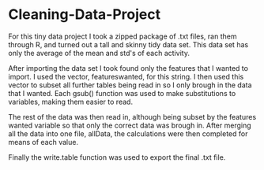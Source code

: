 # Cleaning-Data-Project

For this tiny data project I took a zipped package of .txt files, ran them through R, and turned out a tall and skinny tidy data set. This data set has only the average of the mean and std's of each activity. 

After importing the data set I took found only the features that I wanted to import. I used the vector, featureswanted, for this string. I then used this vector to subset all further tables being read in so I only brough in the data that I wanted. Each gsub() function was used to make substitutions to variables, making them easier to read. 

The rest of the data was then read in, although being subset by the features wanted variable so that only the correct data was brough in. After merging all the data into one file, allData, the calculations were then completed for means of each value. 

Finally the write.table function was used to export the final .txt file.
